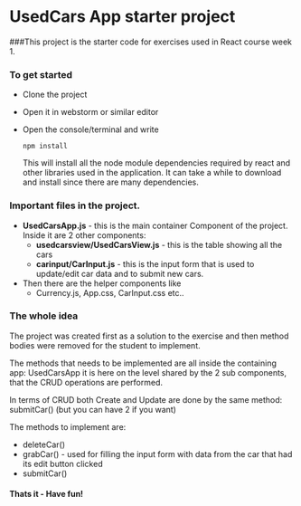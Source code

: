 # UsedCars App starter project

###This project is the starter code for exercises used in React course week 1.

### To get started

- Clone the project

- Open it in webstorm or similar editor

- Open the console/terminal and write

  ```
  npm install
  ```

  This will install all the node module dependencies required by react and other libraries used in the application. It can take a while to download and install since there are many dependencies.

### Important files in the project.

- **UsedCarsApp.js** - this is the main container Component of the project. Inside it are 2 other components: 
  - **usedcarsview/UsedCarsView.js** - this is the table showing all the cars
  - **carinput/CarInput.js** - this is the input form that is used to update/edit car data and to submit new cars.
- Then there are the helper components like
  - Currency.js, App.css, CarInput.css etc..

### The whole idea

The project was created first as a solution to the exercise and then method bodies were removed for the student to implement.

The methods that needs to be implemented are all inside the containing app: UsedCarsApp it is here on the  level shared by the 2 sub components, that the CRUD operations are performed. 

In terms of CRUD both Create and Update are done by the same method: submitCar() (but you can have 2 if you want)

The methods to implement are:

- deleteCar()
- grabCar() - used for filling the input form with data from the car that had its edit button clicked
- submitCar()



#### Thats it - Have fun!